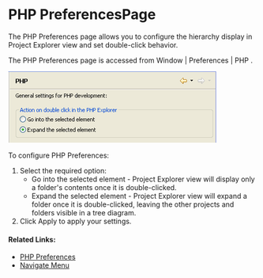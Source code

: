# PHP PreferencesPage

<!--context:php-->

The PHP Preferences page allows you to configure the hierarchy display in Project Explorer view and set double-click behavior.

The PHP Preferences page is accessed from Window | Preferences | PHP .

![php.png](images/php.png "php.png")

<!--ref-start-->

To configure PHP Preferences:

 1. Select the required option:
    * Go into the selected element -  Project Explorer view will display only a folder's contents once it is double-clicked.
    * Expand the selected element - Project Explorer view will expand a folder once it is double-clicked, leaving the other projects and folders visible in a tree diagram.
 2. Click Apply to apply your settings.

<!--ref-end-->

<!--links-start-->

#### Related Links:

 * [PHP Preferences](000-index.md)
 * [Navigate Menu](../../032-reference/016-menus/040-navigate.md)

<!--links-end-->
